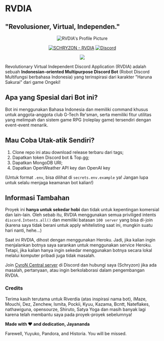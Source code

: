 # RVDIA
## "Revolusioner, Virtual, Independen."
<p align="center">
  <img src="https://cdn.discordapp.com/avatars/957471338577166417/97d70a5769552db26474cad16f7431fa.png?size=512" alt="RVDIA's Profile Picture">
</p>

<p align="center">
  <a href="https://discord.com/api/oauth2/authorize?client_id=957471338577166417&permissions=1514446056561&scope=bot%20applications.commands">
  <img src="https://img.shields.io/badge/SCHRYZON-RVDIA-ff4df0?style=for-the-badge&logo=python&logoColor=yellow" alt="SCHRYZON - RVDIA"></a>
  <a href="https://discord.gg/QqWCnk6zxw"><img alt="Discord" src="https://img.shields.io/discord/877009215271604275?style=for-the-badge"></a>
</p>

<p align ="center">
  <a href="https://top.gg/bot/957471338577166417">
    <img src="https://top.gg/api/widget/957471338577166417.svg">
  </a>
</p>

Revolutionary Virtual Independent Discord Application (RVDIA) adalah sebuah **Indonesian-oriented Multipurpose Discord Bot** (Robot Discord Multifungsi berbahasa Indonesia) yang terinspirasi dari karakter "Haruna Sakurai" dari game Ongeki!

## Apa yang Spesial dari Bot ini?
Bot ini menggunakan Bahasa Indonesia dan memiliki command khusus untuk anggota-anggota club G-Tech Re'sman, serta memiliki fitur utilitas yang melimpah dan sistem game RPG (roleplay game) tersendiri dengan event-event menarik.

## Mau Coba Utak-atik Sendiri?
1. Clone repo ini atau download release terbaru dari tags;
2. Dapatkan token Discord bot & Top.gg;
3. Dapatkan MongoDB URI;
4. Dapatkan OpenWeather API key dan OpenAI key

(Untuk format `.env`, bisa dilihat di `secrets.env.example` ya! Jangan lupa untuk selalu menjaga keamanan bot kalian!)

## Informasi Tambahan
Proyek ini __hanya untuk sekedar hobi__ dan tidak untuk kepentingan komersial dan lain-lain. Oleh sebab itu, RVDIA menggunakan semua priviliged intents `discord.Intents.all()` dan memiliki batasan `100 server` yang bisa di-join (karena saya tidak berani untuk apply whitelisting saat ini, mungkin suatu hari nanti, hehe...)

Saat ini RVDIA, dihost dengan menggunakan Heroku. Jadi, jika kalian ingin menjalankan botnya saya sarankan untuk menggunakan service Heroku. Tetapi, jika kalian hanya ingin sekedar menggunakan botnya secara lokal melalui komputer pribadi juga tidak masalah.

Join [CyroN Central server](https://discord.gg/QqWCnk6zxw) di Discord dan hubungi saya (Schryzon) jika ada masalah, pertanyaan, atau ingin berkolaborasi dalam pengembangan RVDIA.

### Credits
Terima kasih terutama untuk Riverdia (atas inspirasi nama bot), iMaze, Mouchi, Dez, Zenchew, Ismita, Pockii, Kyuu, Kazama, Bcntt, Nateflakes, nathawiguna, opensourze, Shiruto, Satya Yoga dan masih banyak lagi karena telah membantu saya pada proyek-proyek sebelumnya!

**Made with ❤️ and dedication, Jayananda**

Farewell, Yuyuko, Pandora, and Historia. You will be missed.